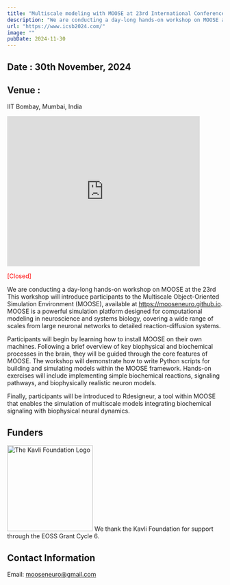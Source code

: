 ```yaml
---
title: "Multiscale modeling with MOOSE at 23rd International Conference on Systems Biology"
description: "We are conducting a day-long hands-on workshop on MOOSE at the 23rd International Conference on Systems Biology. This workshop will introduce participants to the Multiscale Object-Oriented Simulation Environment (MOOSE). Participants will learn to implement biochemical pathways, simulate signaling cascades, and construct biophysically detailed neuron models. See below for schedule and application details. See below for details and application."
url: "https://www.icsb2024.com/"
image: ""
pubDate: 2024-11-30
---
```


## Date : 30th November, 2024

## Venue :

IIT Bombay, Mumbai, India

<iframe src="https://www.google.com/maps/embed?pb=!1m18!1m12!1m3!1d3769.4315575938404!2d72.9173959!3d19.132577700000002!2m3!1f0!2f0!3f0!3m2!1i1024!2i768!4f13.1!3m3!1m2!1s0x3be7c7f5c5583633%3A0x892b212b62b3b237!2sVictor%20Menezes%20Convention%20Centre!5e0!3m2!1sen!2sin!4v1748277676369!5m2!1sen!2sin" width="450" height="350" style="border:0;" allowfullscreen="" loading="lazy" referrerpolicy="no-referrer-when-downgrade"></iframe>

<span style="color:red" class="text-2xl">[Closed]</span>

We are conducting a day-long hands-on workshop on MOOSE at the 23rd
This workshop will introduce participants to the Multiscale Object-Oriented Simulation Environment (MOOSE), available at https://mooseneuro.github.io. MOOSE is a powerful simulation platform designed for computational modeling in neuroscience and systems biology, covering a wide range of scales from large neuronal networks to detailed reaction-diffusion systems.

Participants will begin by learning how to install MOOSE on their own machines. Following a brief overview of key biophysical and biochemical processes in the brain, they will be guided through the core features of MOOSE. The workshop will demonstrate how to write Python scripts for building and simulating models within the MOOSE framework. Hands-on exercises will include implementing simple biochemical reactions, signaling pathways, and biophysically realistic neuron models.

Finally, participants will be introduced to Rdesigneur, a tool within MOOSE that enables the simulation of multiscale models integrating biochemical signaling with biophysical neural dynamics.

## Funders

<img src="/assets/funders/The_Kavli_Foundation_Logo_Blue_Red.png" alt="The Kavli Foundation Logo" width="200"/>
We thank the Kavli Foundation for support through the EOSS Grant Cycle 6.

## Contact Information

Email: mooseneuro@gmail.com
